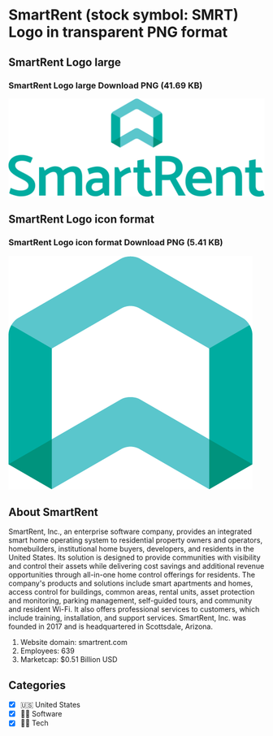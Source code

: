# SmartRent (stock symbol: SMRT) Logo in transparent PNG format

## SmartRent Logo large

### SmartRent Logo large Download PNG (41.69 KB)

![SmartRent Logo large Download PNG (41.69 KB)](/img/orig/SMRT_BIG-51aae7d4.png)

## SmartRent Logo icon format

### SmartRent Logo icon format Download PNG (5.41 KB)

![SmartRent Logo icon format Download PNG (5.41 KB)](/img/orig/SMRT-244bcc9d.png)

## About SmartRent

SmartRent, Inc., an enterprise software company, provides an integrated smart home operating system to residential property owners and operators, homebuilders, institutional home buyers, developers, and residents in the United States. Its solution is designed to provide communities with visibility and control their assets while delivering cost savings and additional revenue opportunities through all-in-one home control offerings for residents. The company's products and solutions include smart apartments and homes, access control for buildings, common areas, rental units, asset protection and monitoring, parking management, self-guided tours, and community and resident Wi-Fi. It also offers professional services to customers, which include training, installation, and support services. SmartRent, Inc. was founded in 2017 and is headquartered in Scottsdale, Arizona.

1. Website domain: smartrent.com
2. Employees: 639
3. Marketcap: $0.51 Billion USD


## Categories
- [x] 🇺🇸 United States
- [x] 👨‍💻 Software
- [x] 👩‍💻 Tech
